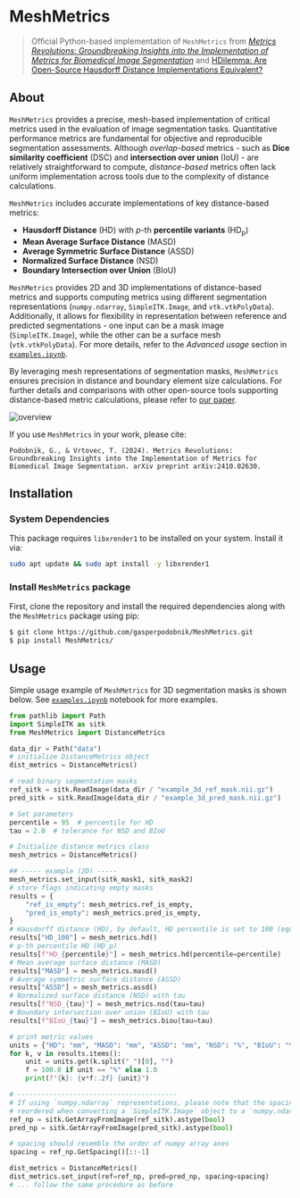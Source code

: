 # MeshMetrics
> Official Python-based implementation of `MeshMetrics` from [_Metrics Revolutions: Groundbreaking Insights into the Implementation of Metrics for Biomedical Image Segmentation_](https://arxiv.org/abs/2410.02630) and [ HDilemma: Are Open-Source Hausdorff Distance Implementations Equivalent? ](https://link.springer.com/chapter/10.1007/978-3-031-72114-4_30)

## About
`MeshMetrics` provides a precise, mesh-based implementation of critical metrics used in the evaluation of image segmentation tasks. Quantitative performance metrics are fundamental for objective and reproducible segmentation assessments. Although *overlap-based* metrics - such as **Dice similarity coefficient** (DSC) and **intersection over union** (IoU) - are relatively straightforward to compute, *distance-based* metrics often lack uniform implementation across tools due to the complexity of distance calculations.

`MeshMetrics` includes accurate implementations of key distance-based metrics:
- **Hausdorff Distance** (HD) with $p$-th **percentile variants** (HD<sub>p</sub>)
- **Mean Average Surface Distance** (MASD)
- **Average Symmetric Surface Distance** (ASSD)
- **Normalized Surface Distance** (NSD)
- **Boundary Intersection over Union** (BIoU)

`MeshMetrics` provides 2D and 3D implementations of distance-based metrics and supports computing metrics using different segmentation representations (`numpy.ndarray`, `SimpleITK.Image`, and `vtk.vtkPolyData`). Additionally, it allows for flexibility in representation between reference and predicted segmentations - one input can be a mask image (`SimpleITK.Image`), while the other can be a surface mesh (`vtk.vtkPolyData`). For more details, refer to the *Advanced usage* section in [`examples.ipynb`](examples.ipynb).

By leveraging mesh representations of segmentation masks, `MeshMetrics` ensures precision in distance and boundary element size calculations. For further details and comparisons with other open-source tools supporting distance-based metric calculations, please refer to [our paper](https://arxiv.org/abs/2410.02630).

![overview](./data/paper_overview.png)

If you use `MeshMetrics` in your work, please cite:
```
Podobnik, G., & Vrtovec, T. (2024). Metrics Revolutions: Groundbreaking Insights into the Implementation of Metrics for Biomedical Image Segmentation. arXiv preprint arXiv:2410.02630.
```

## Installation
### System Dependencies
This package requires `libxrender1` to be installed on your system. Install it via:
```bash
sudo apt update && sudo apt install -y libxrender1
```

### Install `MeshMetrics` package
First, clone the repository and install the required dependencies along with the `MeshMetrics` package using pip:
```bash
$ git clone https://github.com/gasperpodobnik/MeshMetrics.git
$ pip install MeshMetrics/
```

## Usage
Simple usage example of `MeshMetrics` for 3D segmentation masks is shown below.
See [`examples.ipynb`](examples.ipynb) notebook for more examples.

```python
from pathlib import Path
import SimpleITK as sitk
from MeshMetrics import DistanceMetrics

data_dir = Path("data")
# initialize DistanceMetrics object
dist_metrics = DistanceMetrics()

# read binary segmentation masks
ref_sitk = sitk.ReadImage(data_dir / "example_3d_ref_mask.nii.gz")
pred_sitk = sitk.ReadImage(data_dir / "example_3d_pred_mask.nii.gz")

# Set parameters
percentile = 95  # percentile for HD
tau = 2.0  # tolerance for NSD and BIoU

# Initialize distance metrics class
mesh_metrics = DistanceMetrics()

## ----- example (2D) -----
mesh_metrics.set_input(sitk_mask1, sitk_mask2)
# store flags indicating empty masks
results = {
    "ref_is_empty": mesh_metrics.ref_is_empty,
    "pred_is_empty": mesh_metrics.pred_is_empty,
}
# Hausdorff distance (HD), by default, HD percentile is set to 100 (equivalent to HD)
results["HD_100"] = mesh_metrics.hd()
# p-th percentile HD (HD_p)
results[f"HD_{percentile}"] = mesh_metrics.hd(percentile=percentile)
# Mean average surface distance (MASD)
results["MASD"] = mesh_metrics.masd()
# Average symmetric surface distance (ASSD)
results["ASSD"] = mesh_metrics.assd()
# Normalized surface distance (NSD) with tau
results[f"NSD_{tau}"] = mesh_metrics.nsd(tau=tau)
# Boundary intersection over union (BIoU) with tau
results[f"BIoU_{tau}"] = mesh_metrics.biou(tau=tau)

# print metric values
units = {"HD": "mm", "MASD": "mm", "ASSD": "mm", "NSD": "%", "BIoU": "%"}
for k, v in results.items():
    unit = units.get(k.split("_")[0], "")
    f = 100.0 if unit == "%" else 1.0
    print(f"{k}: {v*f:.2f} {unit}")

# ----------------------------------------
# If using `numpy.ndarray` representations, please note that the spacing must be
# reordered when converting a `SimpleITK.Image` object to a `numpy.ndarray`
ref_np = sitk.GetArrayFromImage(ref_sitk).astype(bool)
pred_np = sitk.GetArrayFromImage(pred_sitk).astype(bool)

# spacing should resemble the order of numpy array axes
spacing = ref_np.GetSpacing()[::-1]

dist_metrics = DistanceMetrics()
dist_metrics.set_input(ref=ref_np, pred=pred_np, spacing=spacing)
# ... follow the same procedure as before
```
